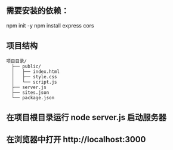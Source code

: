 ## 需要安装的依赖：
npm init -y
npm install express cors
## 项目结构
```
项目目录/
  ├── public/
  │   ├── index.html
  │   ├── style.css
  │   └── script.js
  ├── server.js
  ├── sites.json
  └── package.json
```
## 在项目根目录运行 node server.js 启动服务器
## 在浏览器中打开  http://localhost:3000

